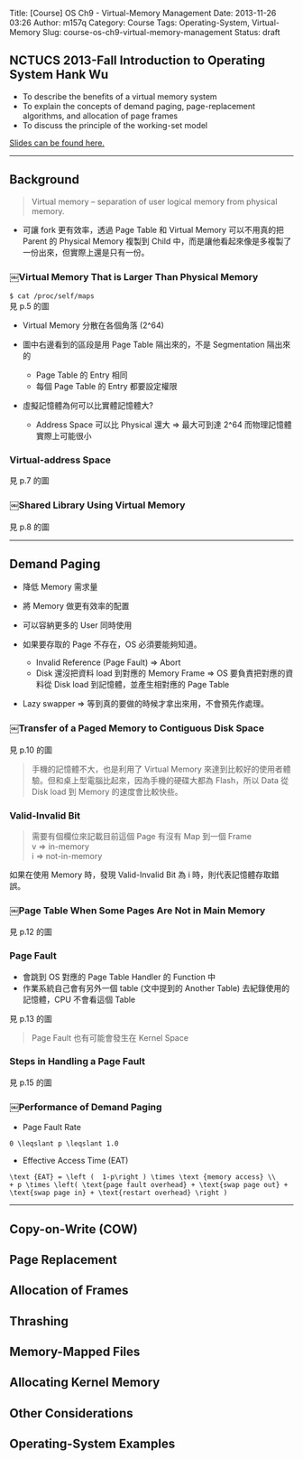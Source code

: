 Title: [Course] OS Ch9 - Virtual-Memory Management
Date: 2013-11-26 03:26
Author: m157q
Category: Course
Tags: Operating-System, Virtual-Memory
Slug: course-os-ch9-virtual-memory-management
Status: draft

## NCTUCS 2013-Fall Introduction to Operating System Hank Wu  
+ To describe the benefits of a virtual memory system  
+ To explain the concepts of demand paging, page-replacement algorithms, and allocation of page frames  
+ To discuss the principle of the working-set model  
  
<script async class="speakerdeck-embed" data-id="81ccbd30387801315ae85eae0478e863" data-ratio="1.33333333333333" src="//speakerdeck.com/assets/embed.js"></script>  
  
[Slides can be found here.](https://speakerdeck.com/m157q/os-ch9-virtual-memory-management)  
  
<!--more-->  
  
---  
## Background  
> Virtual memory – separation of user logical memory from physical memory.  
  
+ 可讓 fork 更有效率，透過 Page Table 和 Virtual Memory 可以不用真的把 Parent 的 Physical Memory 複製到 Child 中，而是讓他看起來像是多複製了一份出來，但實際上還是只有一份。  
  
### ￼Virtual Memory That is Larger Than Physical Memory  
  
` $ cat /proc/self/maps `  
見 p.5 的圖  
  
+ Virtual Memory 分散在各個角落 (2^64)  
+ 圖中右邊看到的區段是用 Page Table 隔出來的，不是 Segmentation 隔出來的  
    + Page Table 的 Entry 相同  
    + 每個 Page Table 的 Entry 都要設定權限  
      
+ 虛擬記憶體為何可以比實體記憶體大?  
    + Address Space 可以比 Physical 還大 => 最大可到達 2^64 而物理記憶體實際上可能很小  
      
### Virtual-address Space  
見 p.7 的圖  
  
### ￼Shared Library Using Virtual Memory  
見 p.8 的圖  
  
---  
## Demand Paging  
  
+ 降低 Memory 需求量  
+ 將 Memory 做更有效率的配置  
+ 可以容納更多的 User 同時使用  
  
+ 如果要存取的 Page 不存在，OS 必須要能夠知道。  
    + Invalid Reference (Page Fault) => Abort  
    + Disk 還沒把資料 load 到對應的 Memory Frame => OS 要負責把對應的資料從 Disk load 到記憶體，並產生相對應的 Page Table  
      
+ Lazy swapper => 等到真的要做的時候才拿出來用，不會預先作處理。  
  
### ￼Transfer of a Paged Memory to Contiguous Disk Space  
見 p.10 的圖  
  
> 手機的記憶體不大，也是利用了 Virtual Memory 來達到比較好的使用者體驗。但和桌上型電腦比起來，因為手機的硬碟大都為 Flash，所以 Data 從 Disk load 到 Memory 的速度會比較快些。  
  
### Valid-Invalid Bit  
> 需要有個欄位來記載目前這個 Page 有沒有 Map 到一個 Frame  
> v => in-memory  
> i => not-in-memory  
  
如果在使用 Memory 時，發現 Valid-Invalid Bit 為 i 時，則代表記憶體存取錯誤。  
  
### ￼Page Table When Some Pages Are Not in Main Memory  
見 p.12 的圖  
  
### Page Fault  
  
+ 會跳到 OS 對應的 Page Table Handler 的 Function 中  
+ 作業系統自己會有另外一個 table (文中提到的 Another Table) 去紀錄使用的記憶體，CPU 不會看這個 Table  
  
見 p.13 的圖  
  
> Page Fault 也有可能會發生在 Kernel Space  
  
### Steps in Handling a Page Fault  
見 p.15 的圖  
  
### ￼Performance of Demand Paging  
  
+ Page Fault Rate  
  
```mathjax  
0 \leqslant p \leqslant 1.0  
```  
  
+ Effective Access Time (EAT)  
  
```mathjax  
\text {EAT} = \left (  1-p\right ) \times \text {memory access} \\  
+ p \times \left( \text{page fault overhead} + \text{swap page out} + \text{swap page in} + \text{restart overhead} \right )  
```  
  
---  
## Copy-on-Write (COW)  
## Page Replacement  
## Allocation of Frames  
## Thrashing  
## Memory-Mapped Files  
## Allocating Kernel Memory  
## Other Considerations  
## Operating-System Examples  
